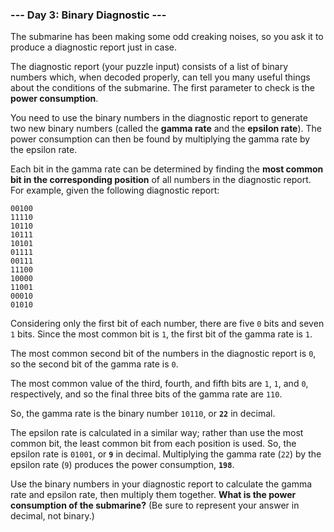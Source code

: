 ### --- Day 3: Binary Diagnostic ---

The submarine has been making some odd creaking noises, so you ask it to
produce a diagnostic report just in case.

The diagnostic report (your puzzle input) consists of a list of binary
numbers which, when decoded properly, can tell you many useful things about
the conditions of the submarine. The first parameter to check is the **power
consumption**.

You need to use the binary numbers in the diagnostic report to generate two
new binary numbers (called the **gamma rate** and the **epsilon rate**). The power
consumption can then be found by multiplying the gamma rate by the epsilon
rate.

Each bit in the gamma rate can be determined by finding the **most common bit
in the corresponding position** of all numbers in the diagnostic report. For
example, given the following diagnostic report:

```
00100
11110
10110
10111
10101
01111
00111
11100
10000
11001
00010
01010
```

Considering only the first bit of each number, there are five `0` bits and
seven `1` bits. Since the most common bit is `1`, the first bit of the gamma
rate is `1`.

The most common second bit of the numbers in the diagnostic report is `0`, so
the second bit of the gamma rate is `0`.

The most common value of the third, fourth, and fifth bits are `1`, `1`, and `0`,
respectively, and so the final three bits of the gamma rate are `110`.

So, the gamma rate is the binary number `10110`, or **`22`** in decimal.

The epsilon rate is calculated in a similar way; rather than use the most
common bit, the least common bit from each position is used. So, the
epsilon rate is `01001`, or **`9`** in decimal. Multiplying the gamma rate (`22`) by
the epsilon rate (`9`) produces the power consumption, **`198`**.

Use the binary numbers in your diagnostic report to calculate the gamma
rate and epsilon rate, then multiply them together. **What is the power
consumption of the submarine?** (Be sure to represent your answer in decimal,
not binary.)
